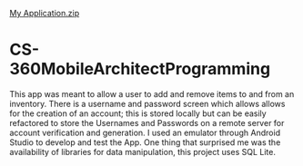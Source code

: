 [My Application.zip](https://github.com/Craig7757/CS-360MobileArchitectProgramming/files/7028706/My.Application.zip)
# CS-360MobileArchitectProgramming


This app was meant to allow a user to add and remove items to and from an inventory. There is a username and password screen which allows allows for the creation of an account; this is stored locally but can be easily refactored to store the Usernames and Passwords on a remote server for account verification and generation. I used an emulator through Android Studio to develop and test the App. One thing that surprised me was the availability of libraries for data manipulation, this project uses SQL Lite.

